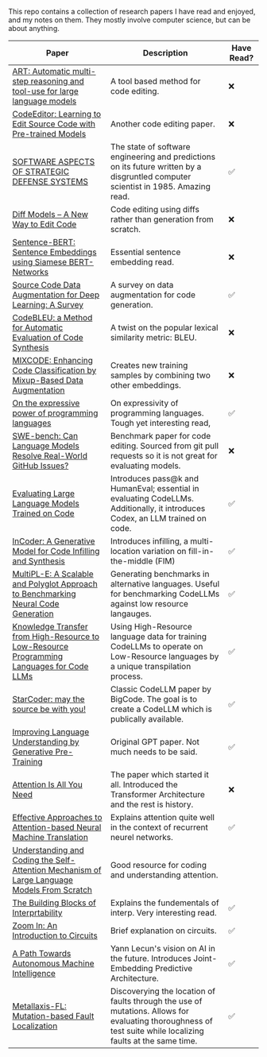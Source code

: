 This repo contains a collection of research papers I have read and enjoyed, and my notes on them. They mostly involve computer science, but can be about anything. 

| Paper | Description | Have Read? |
|-------| ------------| -----------|
| [ART: Automatic multi-step reasoning and tool-use for large language models](https://arxiv.org/abs/2303.09014) | A tool based method for code editing. |❌|
| [CodeEditor: Learning to Edit Source Code with Pre-trained Models](https://arxiv.org/pdf/2210.17040.pdf) | Another code editing paper. |❌|
|[SOFTWARE ASPECTS OF STRATEGIC DEFENSE SYSTEMS](https://dl.acm.org/doi/pdf/10.1145/214956.214961 ) | The state of software engineering and predictions on its future written by a disgruntled computer scientist in 1985. Amazing read. |✅|
|[Diff Models – A New Way to Edit Code](https://carper.ai/diff-models-a-new-way-to-edit-code/) | Code editing using diffs rather than generation from scratch. | ❌|
| [Sentence-BERT: Sentence Embeddings using Siamese BERT-Networks](https://arxiv.org/abs/1908.10084)| Essential sentence embedding read. |❌|
|[Source Code Data Augmentation for Deep Learning: A Survey](https://arxiv.org/pdf/2305.19915.pdf) | A survey on data augmentation for code generation. |✅|
| [CodeBLEU: a Method for Automatic Evaluation of Code Synthesis](https://arxiv.org/abs/2009.10297 ) | A twist on the popular lexical similarity metric: BLEU. |❌|
|[MIXCODE: Enhancing Code Classification by Mixup-Based Data Augmentation](https://arxiv.org/pdf/2210.03003.pdf) | Creates new training samples by combining two other embeddings. |❌|
|[On the expressive power of programming languages](https://www.sciencedirect.com/science/article/pii/016764239190036W) | On expressivity of programming languages. Tough yet interesting read, |✅|
|[SWE-bench: Can Language Models Resolve Real-World GitHub Issues?](https://arxiv.org/abs/2310.06770) | Benchmark paper for code editing. Sourced from git pull requests so it is not great for evaluating models. |❌|
|[Evaluating Large Language Models Trained on Code](https://arxiv.org/abs/2107.03374) | Introduces pass@k and HumanEval; essential in evaluating CodeLLMs. Additionally, it introduces Codex, an LLM trained on code. |✅|
|[InCoder: A Generative Model for Code Infilling and Synthesis](https://arxiv.org/abs/2204.05999) | Introduces infilling, a multi-location variation on fill-in-the-middle (FIM) |✅|
|[MultiPL-E: A Scalable and Polyglot Approach to Benchmarking Neural Code Generation](https://ieeexplore.ieee.org/document/10103177) | Generating benchmarks in alternative languages. Useful for benchmarking CodeLLMs against low resource langauges. |✅|
|[Knowledge Transfer from High-Resource to Low-Resource Programming Languages for Code LLMs](https://arxiv.org/abs/2308.09895) | Using High-Resource language data for training CodeLLMs to operate on Low-Resource languages by a unique transpilation process. |✅|
|[StarCoder: may the source be with you!](https://arxiv.org/abs/2305.06161) | Classic CodeLLM paper by BigCode. The goal is to create a CodeLLM which is publically available.|✅|
|[Improving Language Understanding by Generative Pre-Training](https://cdn.openai.com/research-covers/language-unsupervised/language_understanding_paper.pdf) | Original GPT paper. Not much needs to be said. |✅|
|[Attention Is All You Need](https://arxiv.org/abs/1706.03762) | The paper which started it all. Introduced the Transformer Architecture and the rest is history. |❌|
|[Effective Approaches to Attention-based Neural Machine Translation](https://arxiv.org/pdf/1508.04025.pdf)|Explains attention quite well in the context of recurrent neurel networks.|✅|
|[Understanding and Coding the Self-Attention Mechanism of Large Language Models From Scratch](https://sebastianraschka.com/blog/2023/self-attention-from-scratch.html)|Good resource for coding and understanding attention.|
|[The Building Blocks of Interprtability](https://distill.pub/2018/building-blocks/)| Explains the fundementals of interp. Very interesting read.|✅|
|[Zoom In: An Introduction to Circuits](https://distill.pub/2020/circuits/zoom-in/)|Brief explanation on circuits.|✅|
|[A Path Towards Autonomous Machine Intelligence](https://openreview.net/pdf?id=BZ5a1r-kVsf)|Yann Lecun's vision on AI in the future. Introduces Joint-Embedding Predictive Architecture. |✅|
|[Metallaxis-FL: Mutation-based Fault Localization](http://pages.cs.aueb.gr/~mpapad/papers/STVR2013.pdf)| Discoverying the location of faults through the use of mutations. Allows for evaluating thoroughness of test suite while localizing faults at the same time.|✅|


